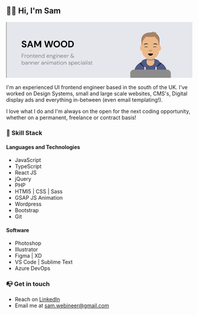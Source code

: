 ## 👋🏼 Hi, I'm Sam

![Sam Wood - Frontend engineer & banner animation specialist](/assets/github-readme-banner.png)

I'm an experienced UI frontend engineer based in the south of the UK. I've worked on Design Systems, small and large scale websites, CMS's, Digital display ads and everything in-between (even email templating!). 

I love what I do and I'm always on the open for the next coding opportunity, whether on a permanent, freelance or contract basis! 

### 🔧 Skill Stack 

#### Languages and Technologies
- JavaScript
- TypeScript
- React JS
- jQuery
- PHP
- HTMl5 | CSS | Sass
- GSAP JS Animation
- Wordpress
- Bootstrap
- Git

#### Software
- Photoshop
- Illustrator
- Figma | XD 
- VS Code | Sublime Text
- Azure DevOps

### 📭  Get in touch

- Reach on [LinkedIn](https://www.linkedin.com/in/samwood23/)
- Email me at [sam.webineer@gmail.com](emailto:sam.webineer@gmail.com)

<!--
**sam-webineer/sam-webineer** is a ✨ _special_ ✨ repository because its `README.md` (this file) appears on your GitHub profile.

Here are some ideas to get you started:

- 🔭 I’m currently working on ...
- 🌱 I’m currently learning ...
- 👯 I’m looking to collaborate on ...
- 🤔 I’m looking for help with ...
- 💬 Ask me about ...
- 📫 How to reach me: ...
- 😄 Pronouns: ...
- ⚡ Fun fact: ...
-->
